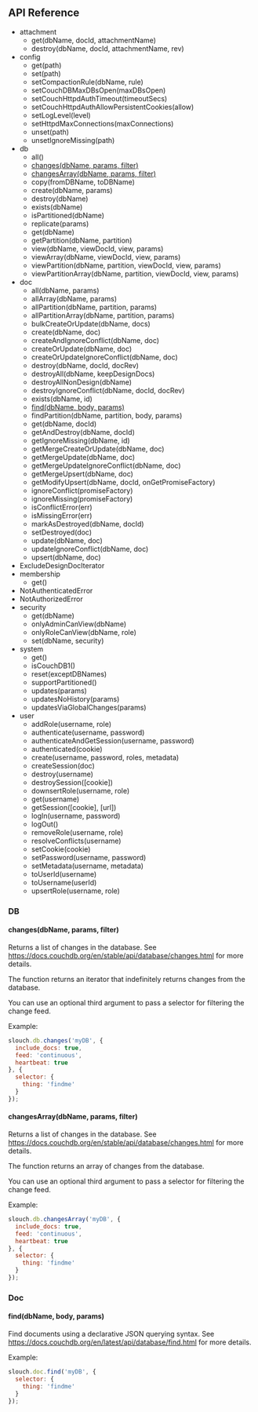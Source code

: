 ## API Reference

 * attachment
   * get(dbName, docId, attachmentName)
   * destroy(dbName, docId, attachmentName, rev)
 * config
   * get(path)
   * set(path)
   * setCompactionRule(dbName, rule)
   * setCouchDBMaxDBsOpen(maxDBsOpen)
   * setCouchHttpdAuthTimeout(timeoutSecs)
   * setCouchHttpdAuthAllowPersistentCookies(allow)
   * setLogLevel(level)
   * setHttpdMaxConnections(maxConnections)
   * unset(path)
   * unsetIgnoreMissing(path)
 * db
   * all()
   * [changes(dbName, params, filter)](https://github.com/redgeoff/slouch/blob/master/API.md#changesdbname-params-filter)
   * [changesArray(dbName, params, filter)](https://github.com/redgeoff/slouch/blob/master/API.md#changesarraydbname-params-filter)
   * copy(fromDBName, toDBName)
   * create(dbName, params)
   * destroy(dbName)
   * exists(dbName)
   * isPartitioned(dbName)
   * replicate(params)
   * get(dbName)
   * getPartition(dbName, partition)
   * view(dbName, viewDocId, view, params)
   * viewArray(dbName, viewDocId, view, params)
   * viewPartition(dbName, partition, viewDocId, view, params)
   * viewPartitionArray(dbName, partition, viewDocId, view, params)
 * doc
   * all(dbName, params)
   * allArray(dbName, params)
   * allPartition(dbName, partition, params)
   * allPartitionArray(dbName, partition, params)
   * bulkCreateOrUpdate(dbName, docs)
   * create(dbName, doc)
   * createAndIgnoreConflict(dbName, doc)
   * createOrUpdate(dbName, doc)
   * createOrUpdateIgnoreConflict(dbName, doc)
   * destroy(dbName, docId, docRev)
   * destroyAll(dbName, keepDesignDocs)
   * destroyAllNonDesign(dbName)
   * destroyIgnoreConflict(dbName, docId, docRev)
   * exists(dbName, id)
   * [find(dbName, body, params)](https://github.com/redgeoff/slouch/blob/master/API.md#finddbname-body-params)
   * findPartition(dbName, partition, body, params)
   * get(dbName, docId)
   * getAndDestroy(dbName, docId)
   * getIgnoreMissing(dbName, id)
   * getMergeCreateOrUpdate(dbName, doc)
   * getMergeUpdate(dbName, doc)
   * getMergeUpdateIgnoreConflict(dbName, doc)
   * getMergeUpsert(dbName, doc)
   * getModifyUpsert(dbName, docId, onGetPromiseFactory)
   * ignoreConflict(promiseFactory)
   * ignoreMissing(promiseFactory)
   * isConflictError(err)
   * isMissingError(err)
   * markAsDestroyed(dbName, docId)
   * setDestroyed(doc)
   * update(dbName, doc)
   * updateIgnoreConflict(dbName, doc)
   * upsert(dbName, doc)
 * ExcludeDesignDocIterator
 * membership
   * get()
 * NotAuthenticatedError
 * NotAuthorizedError
 * security
   * get(dbName)
   * onlyAdminCanView(dbName)
   * onlyRoleCanView(dbName, role)
   * set(dbName, security)
 * system
   * get()
   * isCouchDB1()
   * reset(exceptDBNames)
   * supportPartitioned()
   * updates(params)
   * updatesNoHistory(params)
   * updatesViaGlobalChanges(params)
 * user
   * addRole(username, role)
   * authenticate(username, password)
   * authenticateAndGetSession(username, password)
   * authenticated(cookie)
   * create(username, password, roles, metadata)
   * createSession(doc)
   * destroy(username)
   * destroySession([cookie])
   * downsertRole(username, role)
   * get(username)
   * getSession([cookie], [url])
   * logIn(username, password)
   * logOut()
   * removeRole(username, role)
   * resolveConflicts(username)
   * setCookie(cookie)
   * setPassword(username, password)
   * setMetadata(username, metadata)
   * toUserId(username)
   * toUsername(userId)
   * upsertRole(username, role)

### DB

#### changes(dbName, params, filter)

Returns a list of changes in the database. See https://docs.couchdb.org/en/stable/api/database/changes.html for more details.

The function returns an iterator that indefinitely returns changes from the database.

You can use an optional third argument to pass a selector for filtering the change feed.

Example:

```js
slouch.db.changes('myDB', {
  include_docs: true,
  feed: 'continuous',
  heartbeat: true
}, {
  selector: {
    thing: 'findme'
  }
});
```

#### changesArray(dbName, params, filter)

Returns a list of changes in the database. See https://docs.couchdb.org/en/stable/api/database/changes.html for more details.

The function returns an array of changes from the database.

You can use an optional third argument to pass a selector for filtering the change feed.

Example:

```js
slouch.db.changesArray('myDB', {
  include_docs: true,
  feed: 'continuous',
  heartbeat: true
}, {
  selector: {
    thing: 'findme'
  }
});
```

### Doc

#### find(dbName, body, params)

Find documents using a declarative JSON querying syntax. See https://docs.couchdb.org/en/latest/api/database/find.html for more details.

Example:

```js
slouch.doc.find('myDB', {
  selector: {
    thing: 'findme'
  }
});
```

